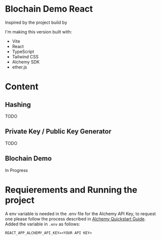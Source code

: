 # Blochain Demo React
Inspired by the project build by

I'm making this version built with:
- Vite
- React
- TypeScript
- Tailwind CSS
- Alchemy SDK
- ether.js



# Content

## Hashing
TODO
## Private Key / Public Key Generator
TODO
## Blochain Demo 
In Progress

# Requierements and Running the project
A env variable is needed in the .env file for the Alchemy API Key, to request one please follow the process described in [Alchemy Quickstart Guide](https://docs.alchemy.com/docs/alchemy-quickstart-guide#1key-create-an-alchemy-key).
Added the variable in `.env` as follows:
```
REACT_APP_ALCHEMY_API_KEY=<YOUR API KEY>
```
